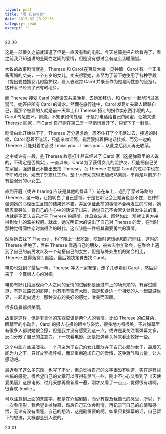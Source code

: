 ```yaml
---
layout: post
title: "看《Carol》" 
date: 2017-02-20 22:36 
category: read 
excerpt: ""
---
```


22:36

这是一部很久之前就知道了但是一直没有看的电影。今天总算是把它给看完了，看之前我只知道讲的是同性之间的爱情，但是没有想过会有这么温暖细腻。

大致的故事剧情就是，Therese 和 Carol 在百货大楼一见钟情，Carol 有一个正准备离婚的丈夫，一个五岁的女儿，丈夫很爱她，甚至为了留下她使用了各种手段（提出要独揽女儿的监护权，雇人去跟踪 Carol 并录音作为她是同性恋的证据），这种爱已经到了占有的地步。

而 Therese 接受 Carol 的邀请去共进晚餐，去她家拜访，和 Carol 一起旅行过圣诞节，她答应所有 Carol 的请求。然而在旅行途中，Carol 发现丈夫雇人跟踪自己，而那个被雇的人就是前一天早上和 Therese 搭讪的扮作卖东西小贩的人。Carol 气急败坏，崩溃。不知该如何处理，于是打电话给自己的闺蜜，让她来送 Therese 回家，而 Carol 自己则在第二天一早悄悄离开了，只留下了一封信。

剧情由此开始往下了，Therese 万分思念她，忍不住打了个电话过去，接通的时候，Carol 忍着不说活，只能亲吻话筒，最后颤抖着把电话挂掉，而另一边的 Therese 只能对着忙音说 I miss you... I miss you... 从此之后两人再无联系。

之中或许有一段，是 Therese 故意打出租车经过了 Carol 家（这是弹幕里的人说的，不确定是否属实），一直以来，Carol 为了获得女儿的监护权，只能把自己关在家里，强迫自己不能出去找 Therese，而 Therese 在想念 Carol 的过程中也在不断的成长，她去了杂志社工作，整个人开始变得更加成熟美丽，不再是以前那个有些弱弱的小女生。

直到开庭（或许 hearing 应该是其他的翻译？）前在车上，遇到了穿过马路的 Therese，这一眼，让她明白了自己感情，于是在听证会上她再也忍不住，在律师强调她的心理医生反馈的结果还不错，并且保证此前的事情不会再发生的时候，她强忍着哭泣，将自己的内心中的话说了出来，她说自己不会否认曾经发生过的事，也就是不否认自己对于 Therese 的感情，并且宣告说，既然如此，那就让男方来得到女儿的监护权吧。就此，她光明正大的说出了自己对 Therese 的爱，在当时那种觉得同性恋时病得治的时代，这应该是一件极其需要勇气的事情。

然后她去找了 Therese ，约了晚上一起吃饭，吃饭时邀请她和自己同住，这时的 Therese 拒绝了，后来 Therese 偶遇自己的朋友，被拉去参加聚会，在聚会上遇到了自己的前男友以及一个勾搭自己的女生，但是与处处生机的聚会相比，Therese 显得落寞而孤独。最后她决定奔去找 Carol。

电影也就到了最后一幕，Therese 冲入一家餐馆，走了几步看到 Carol ，然后迎来了一个震慑人心的对视。

电影有好几段展现两个人之间的爱情的进展都是通过车上的场景来的。有穿过隧道，有穿过路旁的房屋，也有雨有雪有大风，像是和身边一个相爱的人一起周游世界，一起走向远方，那种安心的美好的感觉，唯美而温暖。

很多场景都很美啊。

故事是这样，但是更具体的东西应该是两个人的表演，比如 Therese 的红耳朵、眼睛里的小动作，Carol 的摄人心换的眼神与姿势，很多地方都很美。不过弹幕里有很多人都说她很会撩，但是我并没有感受到这一点，或许是我关注看弹幕太多，反而分散了自己的注意力。下一次看电影，还是把弹幕关掉来看比较好一些。

这个电影有些温暖我。一个母亲为了自己的女儿而放弃了自己心爱的女子，最后无能为力之下，只好放弃抚养权，而又重新追求自己的爱情，这种勇气和力量，让人感动吧。

最近看了这么多东西，也写了不少，但总觉得自己的文字很没有味道，实在是有些枯槁的感觉。很希望自己的文章可以写得有灵气一些，刚才不小心又看到了《天使爱美丽》这部电影，过几天想再重新看一遍，刚才又看了一点点，觉得很有趣啊，很喜欢 Amilie 。

可以注意到上面的这些字，都是在介绍剧情，而少有提及我自己的感受，所以，下一次看电影，我希望关掉弹幕，然后自己去体会剧情，再记录下自己的心情和感悟，无论有没有看懂，自己的想法，这是最重要的啊。如果只看弹幕的话，自己留下的想法，大概都是别人说的。

23:01